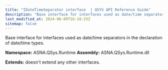 ```yaml
---
title: "IDateTimeSeparator interface  | QSYS API Reference Guide"
description: "Base interface for interfaces used as date/time separators in the declaration of date/time types. "
last_modified_at: 2024-08-09T16:18:25Z
sitemap: false
---
```


Base interface for interfaces used as date/time separators in the declaration of date/time types.

**Namespace:** ASNA.QSys.Runtime
**Assembly:** ASNA.QSys.Runtime.dll

**Extends:** doesn't extend any other interfaces.
<br>
<br>
